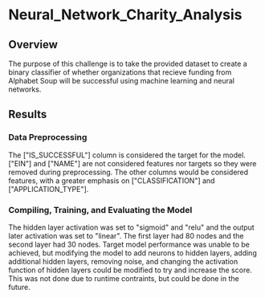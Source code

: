 # Neural_Network_Charity_Analysis

## Overview
The purpose of this challenge is to take the provided dataset to create a binary classifier of whether organizations that recieve funding from Alphabet Soup will be successful using machine learning and neural networks.

## Results
### Data Preprocessing
The ["IS_SUCCESSFUL"] column is considered the target for the model. ["EIN"] and ["NAME"] are not considered features nor targets so they were removed during preprocessing. The other columns would be considered features, with a greater emphasis on ["CLASSIFICATION"] and ["APPLICATION_TYPE"].

### Compiling, Training, and Evaluating the Model
The hidden layer activation was set to "sigmoid" and "relu" and the output later activation was set to "linear". The first layer had 80 nodes and the second layer had 30 nodes. Target model performance was unable to be achieved, but modifying the model to add neurons to hidden layers, adding additional hidden layers, removing noise, and changing the activation function of hidden layers could be modified to try and increase the score. This was not done due to runtime contraints, but could be done in the future.
